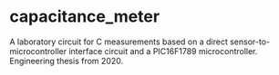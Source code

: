 # capacitance_meter
A laboratory circuit for C measurements based on a direct sensor-to-microcontroller interface circuit and a PIC16F1789 microcontroller.
Engineering thesis from 2020.
